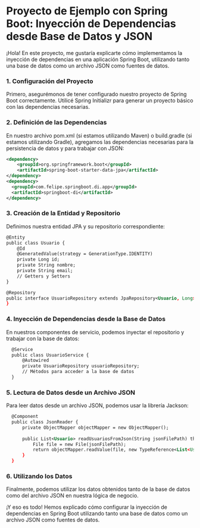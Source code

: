 # Proyecto de Ejemplo con Spring Boot: Inyección de Dependencias desde Base de Datos y JSON

¡Hola! En este proyecto, me gustaría explicarte cómo implementamos la inyección de dependencias en una aplicación Spring Boot, utilizando tanto una base de datos como un archivo JSON como fuentes de datos.

<h3>1. Configuración del Proyecto</h3>

Primero, asegurémonos de tener configurado nuestro proyecto de Spring Boot correctamente. Utilicé Spring Initializr para generar un proyecto básico con las dependencias necesarias.

<h3>2. Definición de las Dependencias</h3>

En nuestro archivo pom.xml (si estamos utilizando Maven) o build.gradle (si estamos utilizando Gradle), agregamos las dependencias necesarias para la persistencia de datos y para trabajar con JSON:

```xml
<dependency>
    <groupId>org.springframework.boot</groupId>
    <artifactId>spring-boot-starter-data-jpa</artifactId>
</dependency>
<dependency>
  <groupId>com.felipe.springboot.di.app</groupId>
  <artifactId>springboot-di</artifactId>
</dependency>
```

<h3>3. Creación de la Entidad y Repositorio</h3>

Definimos nuestra entidad JPA y su repositorio correspondiente:

```xml
@Entity
public class Usuario {
    @Id
    @GeneratedValue(strategy = GenerationType.IDENTITY)
    private Long id;
    private String nombre;
    private String email;
    // Getters y Setters
}

@Repository
public interface UsuarioRepository extends JpaRepository<Usuario, Long> {
}
```

<h3>4. Inyección de Dependencias desde la Base de Datos</h3>

En nuestros componentes de servicio, podemos inyectar el repositorio y trabajar con la base de datos:

```xml
  @Service
  public class UsuarioService {
      @Autowired
      private UsuarioRepository usuarioRepository;
      // Métodos para acceder a la base de datos
  }
```
<h3>5. Lectura de Datos desde un Archivo JSON</h3>

Para leer datos desde un archivo JSON, podemos usar la librería Jackson:

```xml
  @Component
  public class JsonReader {
      private ObjectMapper objectMapper = new ObjectMapper();
  
      public List<Usuario> readUsuariosFromJson(String jsonFilePath) throws IOException {
          File file = new File(jsonFilePath);
          return objectMapper.readValue(file, new TypeReference<List<Usuario>>() {});
      }
  }

```

<h3>6. Utilizando los Datos</h3>

Finalmente, podemos utilizar los datos obtenidos tanto de la base de datos como del archivo JSON en nuestra lógica de negocio.

¡Y eso es todo! Hemos explicado cómo configurar la inyección de dependencias en Spring Boot utilizando tanto una base de datos como un archivo JSON como fuentes de datos.
